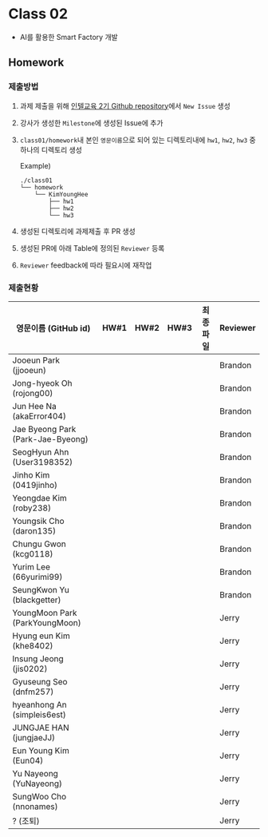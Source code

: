 # Class 02

* AI를 활용한 Smart Factory 개발

## Homework

### 제출방법

1. 과제 제출을 위해 [인텔교육 2기 Github repository](https://github.com/kccistc/intel-02.git)에서 `New Issue` 생성

2. 강사가 생성한 `Milestone`에 생성된 Issue에 추가 

3. `class01/homework`내 본인 `영문이름`으로 되어 있는 디렉토리내에 `hw1`, `hw2`, `hw3` 중 하나의 디렉토리 생성

    Example)
    ```
    ./class01
    └── homework
        └── KimYoungHee
            ├── hw1
            ├── hw2
            └── hw3
    ```

4. 생성된 디렉토리에 과제제출 후 PR 생성

5. 생성된 PR에 아래 Table에 정의된 `Reviewer` 등록

6. `Reviewer` feedback에 따라 필요시에 재작업

### 제출현황

| 영문이름 (GitHub id)           | HW#1 | HW#2 | HW#3 | 최종 파일 | Reviewer |
|------------------------|------|------|------|----------|----------|
| Jooeun Park (jjooeun) |  |  |  |  | Brandon |
| Jong-hyeok Oh (rojong00) |  |  |  |  | Brandon |
| Jun Hee Na (akaError404) |  |  |  |  | Brandon |
| Jae Byeong Park (Park-Jae-Byeong) |  |  |  |  | Brandon |
| SeogHyun Ahn (User3198352) |  |  |  |  | Brandon |
| Jinho Kim (0419jinho) |  |  |  |  | Brandon |
| Yeongdae Kim (roby238) |  |  |  |  | Brandon |
| Youngsik Cho (daron135) |  |  |  |  | Brandon |
| Chungu Gwon (kcg0118) |  |  |  |  | Brandon |
| Yurim Lee (66yurimi99) |  |  |  |  | Brandon |
| SeungKwon Yu (blackgetter) |  |  |  |  | Brandon |
| YoungMoon Park (ParkYoungMoon) |  |  |  |  | Jerry |
| Hyung eun Kim (khe8402) |  |  |  |  | Jerry |
| Insung Jeong (jis0202) |  |  |  |  | Jerry |
| Gyuseung Seo (dnfm257) |  |  |  |  | Jerry |
| hyeanhong An (simpleis6est) |  |  |  |  | Jerry |
| JUNGJAE HAN (jungjaeJJ) |  |  |  |  | Jerry |
| Eun Young Kim (Eun04) |  |  |  |  | Jerry |
| Yu Nayeong (YuNayeong) |  |  |  |  | Jerry |
| SungWoo Cho (nnonames) |  |  |  |  | Jerry |
| ? (조퇴)  |  |  |  |  | Jerry |

